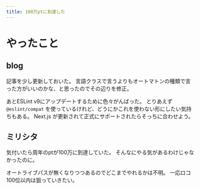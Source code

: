 ```yaml
---
title: 100万ptに到達した
---
```


# やったこと

## blog

記事を少し更新しておいた。
言語クラスで言うよりもオートマトンの種類で言った方がいいのかな、と思ったのでその辺りを修正。

あとESLint v9にアップデートするために色々がんばった。
とりあえず `@eslint/compat` を使っているけれど、どうにかこれを使わない形にしたい気持ちもある。
Next.js が更新されて正式にサポートされたらそっちに合わせよう。

## ミリシタ

気付いたら周年のptが100万に到達していた。
そんなにやる気があるわけじゃなかったのに。

オートライブパスが無くなりつつあるのでどこまでやれるかは不明。
一応ロコ100位以内は狙っていきたい。
